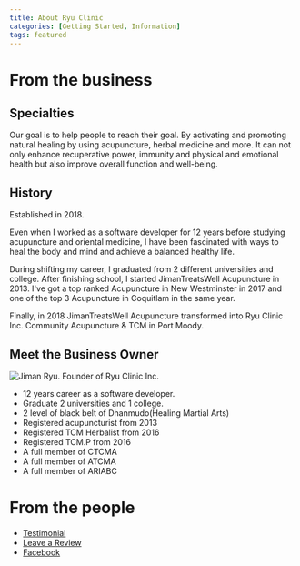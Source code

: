 ```yaml
---
title: About Ryu Clinic
categories: [Getting Started, Information]
tags: featured
---
```


# From the business
## Specialties
Our goal is to help people to reach their goal. By activating and promoting natural healing by using acupuncture, herbal medicine and more. It can not only enhance recuperative power, immunity and physical and emotional health but also improve overall function and well-being.

## History
Established in 2018.

Even when I worked as a software developer for 12 years before studying acupuncture and oriental medicine, I have been fascinated with ways to heal the body and mind and achieve a balanced healthy life. 

During shifting my career, I graduated from 2 different universities and college. After finishing school, I started JimanTreatsWell Acupuncture in 2013. I've got a top ranked Acupuncture in New Westminster in 2017 and one of the top 3 Acupuncture in Coquitlam in the same year. 

Finally, in 2018 JimanTreatsWell Acupuncture transformed into Ryu Clinic Inc. Community Acupuncture & TCM in Port Moody.

## Meet the Business Owner
![Jiman Ryu. Founder of Ryu Clinic Inc.](assets/images/faces/DSC_8593-199x300.jpg)

  - 12 years career as a software developer. 
  - Graduate 2 universities and 1 college. 
  - 2 level of black belt of Dhanmudo(Healing Martial Arts)
  - Registered acupuncturist from 2013
  - Registered TCM Herbalist from 2016
  - Registered TCM.P from 2016
  - A full member of CTCMA
  - A full member of ATCMA
  - A full member of ARIABC

# From the people

- [Testimonial](/testimonial)
- [Leave a Review](http://bit.ly/2O4U6ev)
- [Facebook](http://facebook.com/ryu.clinic)
